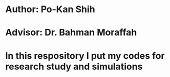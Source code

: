 # Author: Po-Kan Shih
# Advisor: Dr. Bahman Moraffah
# In this respository I put my codes for research study and simulations
